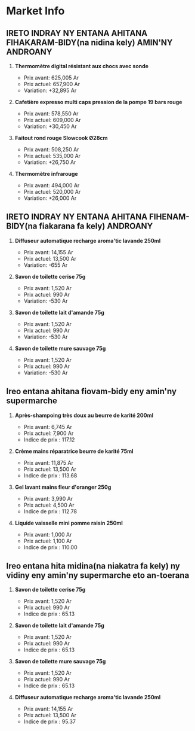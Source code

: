 # Market Info

## IRETO INDRAY NY ENTANA AHITANA FIHAKARAM-BIDY(na nidina kely) AMIN'NY ANDROANY

1. **Thermomètre digital résistant aux chocs avec sonde**
   - Prix avant: 625,005 Ar
   - Prix actuel: 657,900 Ar
   - Variation: +32,895 Ar

2. **Cafetière expresso multi caps pression de la pompe 19 bars rouge**
   - Prix avant: 578,550 Ar
   - Prix actuel: 609,000 Ar
   - Variation: +30,450 Ar

3. **Faitout rond rouge Slowcook Ø28cm**
   - Prix avant: 508,250 Ar
   - Prix actuel: 535,000 Ar
   - Variation: +26,750 Ar

4. **Thermomètre infrarouge**
   - Prix avant: 494,000 Ar
   - Prix actuel: 520,000 Ar
   - Variation: +26,000 Ar

## IRETO INDRAY NY ENTANA AHITANA FIHENAM-BIDY(na fiakarana fa kely) ANDROANY

1. **Diffuseur automatique recharge aroma'tic lavande 250ml**
   - Prix avant: 14,155 Ar
   - Prix actuel: 13,500 Ar
   - Variation: -655 Ar

2. **Savon de toilette cerise 75g**
   - Prix avant: 1,520 Ar
   - Prix actuel: 990 Ar
   - Variation: -530 Ar

3. **Savon de toilette lait d'amande 75g**
   - Prix avant: 1,520 Ar
   - Prix actuel: 990 Ar
   - Variation: -530 Ar

4. **Savon de toilette mure sauvage 75g**
   - Prix avant: 1,520 Ar
   - Prix actuel: 990 Ar
   - Variation: -530 Ar

## Ireo entana ahitana fiovam-bidy eny amin'ny supermarche

1. **Après-shampoing très doux au  beurre de karité 200ml**
   - Prix avant: 6,745 Ar
   - Prix actuel: 7,900 Ar
   - Indice de prix : 117.12

2. **Crème mains réparatrice beurre de karité 75ml**
   - Prix avant: 11,875 Ar
   - Prix actuel: 13,500 Ar
   - Indice de prix : 113.68

3. **Gel lavant mains fleur d'oranger 250g**
   - Prix avant: 3,990 Ar
   - Prix actuel: 4,500 Ar
   - Indice de prix : 112.78

4. **Liquide vaisselle mini pomme raisin 250ml**
   - Prix avant: 1,000 Ar
   - Prix actuel: 1,100 Ar
   - Indice de prix : 110.00

## Ireo entana hita midina(na niakatra fa kely) ny vidiny eny amin'ny supermarche eto an-toerana

1. **Savon de toilette cerise 75g**
   - Prix avant: 1,520 Ar
   - Prix actuel: 990 Ar
   - Indice de prix : 65.13

2. **Savon de toilette lait d'amande 75g**
   - Prix avant: 1,520 Ar
   - Prix actuel: 990 Ar
   - Indice de prix : 65.13

3. **Savon de toilette mure sauvage 75g**
   - Prix avant: 1,520 Ar
   - Prix actuel: 990 Ar
   - Indice de prix : 65.13

4. **Diffuseur automatique recharge aroma'tic lavande 250ml**
   - Prix avant: 14,155 Ar
   - Prix actuel: 13,500 Ar
   - Indice de prix : 95.37

